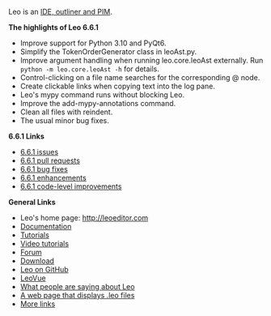 Leo is an [IDE, outliner and PIM](http://leoeditor.com/preface.html).

**The highlights of Leo 6.6.1**

- Improve support for Python 3.10 and PyQt6.
- Simplify the TokenOrderGenerator class in leoAst.py.
- Improve argument handling when running leo.core.leoAst externally.
  Run `python -m leo.core.leoAst -h` for details.
- Control-clicking on a file name searches for the corresponding @<file> node.
- Create clickable links when copying text into the log pane.
- Leo's mypy command runs without blocking Leo.
- Improve the add-mypy-annotations command.
- Clean all files with reindent.
- The usual minor bug fixes.

**6.6.1 Links**

- [6.6.1 issues](https://github.com/leo-editor/leo-editor/issues?q=is%3Aissue+milestone%3A6.6.1)
- [6.6.1 pull requests](https://github.com/leo-editor/leo-editor/pulls?q=is%3Apr+milestone%3A6.6.1)
- [6.6.1 bug fixes](https://github.com/leo-editor/leo-editor/issues?q=label%3Abug+milestone%3A6.6.1+)
- [6.6.1 enhancements](https://github.com/leo-editor/leo-editor/issues?q=is%3Aissue+milestone%3A6.6.1+label%3Aenhancement+)
- [6.6.1 code-level improvements](https://github.com/leo-editor/leo-editor/issues?q=milestone%3A6.6.1+label%3Acode+)

**General Links**

- Leo's home page: http://leoeditor.com
- [Documentation](http://leoeditor.com/leo_toc.html)
- [Tutorials](http://leoeditor.com/tutorial.html)
- [Video tutorials](http://leoeditor.com/screencasts.html)
- [Forum](http://groups.google.com/group/leo-editor)
- [Download](http://sourceforge.net/projects/leo/files/)
- [Leo on GitHub](https://github.com/leo-editor/leo-editor)
- [LeoVue](https://github.com/kaleguy/leovue#leo-vue)
- [What people are saying about Leo](http://leoeditor.com/testimonials.html)
- [A web page that displays .leo files](http://leoeditor.com/load-leo.html)
- [More links](http://leoeditor.com/leoLinks.html)

